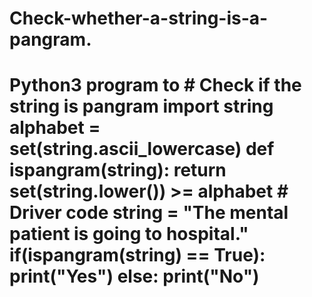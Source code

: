# Check-whether-a-string-is-a-pangram.
 # Python3 program to # Check if the string is pangram import string    alphabet = set(string.ascii_lowercase)    def ispangram(string):     return set(string.lower()) >= alphabet        # Driver code string = "The mental patient is going to hospital." if(ispangram(string) == True):     print("Yes") else:     print("No")
